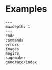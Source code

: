 # Examples

```{toctree}
---
maxdepth: 1
---
code
commands
errors
images
magics
sagemaker
generate/index
```
